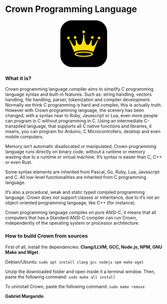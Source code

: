 # Crown Programming Language

<center><img src="assets/crown-modern-icon.png" width="150px"></center>

### What it is?
Crown programming language compiler aims to simplify C programming language syntax and built-in features. Such as: string handling, vectors handling, file handling, parser, tokenization and compiler development. Normally we think C programming is hard and complex, this is actually truth. However with Crown programming language, the scenery has been changed, with a syntax near to Ruby, Javascript or Lua, even more people can program in C without programming in C. Using an intermediate C-transpiled language, that supports all C native functions and libraries, it means, you can program for Arduino, C Microcontrollers, desktop and even mobile computers.


Memory isn’t automatic disallocated or manipulated, Crown programming language runs directly on binary code, without a runtime or memory wasting due to a runtime or virtual machine. It’s syntax is easier than C, C++ or even Rust.

Some syntax elements are inherited from Pascal, Go, Ruby, Lua, Javascript and C. All low-level functionalities are inherited from C programming language.

It’s also a procedural, weak and static typed compiled programming language. Crown does not support classes or inheritance, due to it’s not an object-oriented programming language, like C++ (for instance).

Crown programming language compiles on pure ANSI-C, it means that all computers that has a Standard ANSI-C compiler can run Crown, independently of the operating system or processor architecture.


### How to build Crown from sources

First of all, install the dependencies: **Clang/LLVM, GCC, Node.js, NPM, GNU Make and Wget**.   

Debian/Ubuntu: `sudo apt install clang gcc nodejs npm make wget`


Unzip the downloaded folder and open inside it a terminal window.
Then, paste the following command: `sudo make all install`

To uninstall Crown, paste the following command: `sudo make remove`
  
  
**Gabriel Margarido**